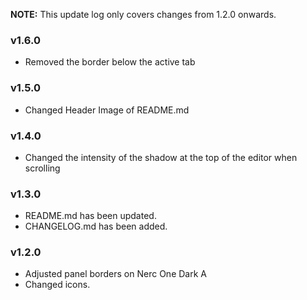 **NOTE:** This update log only covers changes from 1.2.0 onwards.

### v1.6.0
- Removed the border below the active tab

### v1.5.0
- Changed Header Image of README.md

### v1.4.0
- Changed the intensity of the shadow at the top of the editor when scrolling

### v1.3.0
- README.md has been updated.
- CHANGELOG.md has been added.

### v1.2.0
- Adjusted panel borders on Nerc One Dark A
- Changed icons.
